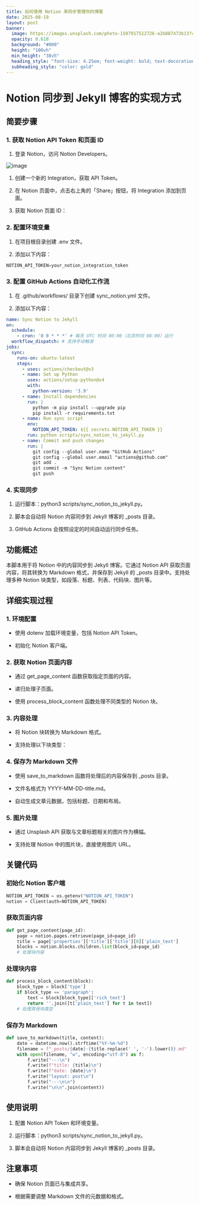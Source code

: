 ```yaml
---
title: 如何使用 Notion 来同步管理你的博客
date: 2025-08-19
layout: post
banner:
  image: https://images.unsplash.com/photo-1507917512726-a2b887473b13?crop=entropy&cs=tinysrgb&fit=max&fm=jpg&ixid=M3w2OTIwMzJ8MHwxfHJhbmRvbXx8fHx8fHx8fDE3NTU2MzUwMjV8&ixlib=rb-4.1.0&q=80&w=1080
  opacity: 0.618
  background: "#000"
  height: "100vh"
  min_height: "38vh"
  heading_style: "font-size: 4.25em; font-weight: bold; text-decoration: underline"
  subheading_style: "color: gold"
---
```


# Notion 同步到 Jekyll 博客的实现方式

## 简要步骤

### 1. 获取 Notion API Token 和页面 ID

1. 登录 Notion，访问 Notion Developers。

![image](https://prod-files-secure.s3.us-west-2.amazonaws.com/a7a0cc5a-89b9-4cda-8686-1fba0ca52f40/d19c1afe-dea5-4312-9333-786b0ba83054/image.png?X-Amz-Algorithm=AWS4-HMAC-SHA256&X-Amz-Content-Sha256=UNSIGNED-PAYLOAD&X-Amz-Credential=ASIAZI2LB466WWGUAHP2%2F20250819%2Fus-west-2%2Fs3%2Faws4_request&X-Amz-Date=20250819T202345Z&X-Amz-Expires=3600&X-Amz-Security-Token=IQoJb3JpZ2luX2VjEHoaCXVzLXdlc3QtMiJGMEQCIDOkIn4SLVm5CoTnuOExmmKPT%2BCyoWrXhEiB2tUngMiJAiBTzb30VaKOn9%2Bi9HO5fqsQ8pv3%2BcRU2IZ9Sjxa6EnXCyqIBAjD%2F%2F%2F%2F%2F%2F%2F%2F%2F%2F8BEAAaDDYzNzQyMzE4MzgwNSIMJeLSQ4YPcu3jW83cKtwD5dDtPh1Gpk42tsK9rL7vv3qxu2uVw7bm76WrcAy52OXVityPJhD6pFg2k3PKxvJ%2F2qX%2FvNhAjf5u8MJOGqycrzl4m%2F%2FuK%2Fzo%2Bad4qVPqixB62eM0MOVUkZZd2QYye6PkQEIC%2FQf11H7fo5%2BfBEsgHj3Xsl%2FYFHhTxpCcoUvROTx4DguPN1fEM8nGD7%2B9FoclMTbtUxWSsaa9vD1faRbklml2Vr%2BZyzwVPobxh9au6PFqp2NjQAQFqUqYqudM8SYi5XPBl%2BEnnfJ5ZdC420WEbZaS%2B7OcAhyUIomrKfm%2FpSuK1qdBuvXowbCDhZhrdRc02LFGiBlgQsx4eQSrOrtWlQr6hY78CHGF48SaaXAl0JOYAIct7xl3nLvgbEZM6atM9rXgYSWmqOALPsW3uMzveeRL%2B6wL%2FZmiC4Y6E9CWDULzf1QKGcom1P2N0aDC7n91n1rECNf1C8xxy48lwfIsrJuZ8ZbdTHgAi8ljfzK5F0wGNPfB6zY7uEaPHWDAMm0vNRB34bNM%2B%2FGUlk6yAT8TeCakeCEtGUwzgLuxaZvsNytzmzScSB65OWRzs6j9pVUCARNt4bPGHeucz2Zu8KtYbdqRbIPONyB%2BOYYTl2peclHWJRjjD5XeVKMQLB4w1%2B2SxQY6pgHpwCX16qWWsReYLgKpEMyT%2FJrDdUTy0SsGk2x7pVG7QLlGTj122FKkQAes06VEjtus17MXadhOUCVEFdRbkP%2Fds3nPisNZY7puwhcMD%2BTcX6ikC0IwzqYQ9tfGqU8W4pGOqS25Y2Nq2%2FrIiMpo9SnEGPe04j5bg6%2BFdUlaAevIwI2UhvEqxmJZwCkMP5a87fsPXS2ExY4LdzQmbrF7u5nfXNlT9mlQ&X-Amz-Signature=ae22face6516f170ae1f25c73e0159140615c796fa055d96afe9e3655dcccfbb&X-Amz-SignedHeaders=host&x-amz-checksum-mode=ENABLED&x-id=GetObject)

1. 创建一个新的 Integration，获取 API Token。

1. 在 Notion 页面中，点击右上角的「Share」按钮，将 Integration 添加到页面。

1. 获取 Notion 页面 ID：


### 2. 配置环境变量

1. 在项目根目录创建 .env 文件。

1. 添加以下内容：

```javascript
NOTION_API_TOKEN=your_notion_integration_token
```

### 3. 配置 GitHub Actions 自动化工作流

1. 在 .github/workflows/ 目录下创建 sync_notion.yml 文件。

1. 添加以下内容：

```yaml
name: Sync Notion to Jekyll
on:
  schedule:
    - cron: '0 0 * * *' # 每天 UTC 时间 00:00（北京时间 08:00）运行
  workflow_dispatch: # 支持手动触发
jobs:
  sync:
    runs-on: ubuntu-latest
    steps:
      - uses: actions/checkout@v3
      - name: Set up Python
        uses: actions/setup-python@v4
        with:
          python-version: '3.9'
      - name: Install dependencies
        run: |
          python -m pip install --upgrade pip
          pip install -r requirements.txt
      - name: Run sync script
        env:
          NOTION_API_TOKEN: ${{ secrets.NOTION_API_TOKEN }}
        run: python scripts/sync_notion_to_jekyll.py
      - name: Commit and push changes
        run: |
          git config --global user.name "GitHub Actions"
          git config --global user.email "actions@github.com"
          git add .
          git commit -m "Sync Notion content"
          git push
```

### 4. 实现同步

1. 运行脚本：python3 scripts/sync_notion_to_jekyll.py。

1. 脚本会自动将 Notion 内容同步到 Jekyll 博客的 _posts 目录。

1. GitHub Actions 会按照设定的时间自动运行同步任务。

## 功能概述

本脚本用于将 Notion 中的内容同步到 Jekyll 博客。它通过 Notion API 获取页面内容，将其转换为 Markdown 格式，并保存到 Jekyll 的 _posts 目录中。支持处理多种 Notion 块类型，如段落、标题、列表、代码块、图片等。

## 详细实现过程

### 1. 环境配置

- 使用 dotenv 加载环境变量，包括 Notion API Token。

- 初始化 Notion 客户端。

### 2. 获取 Notion 页面内容

- 通过 get_page_content 函数获取指定页面的内容。

- 递归处理子页面。

- 使用 process_block_content 函数处理不同类型的 Notion 块。

### 3. 内容处理

- 将 Notion 块转换为 Markdown 格式。

- 支持处理以下块类型：


### 4. 保存为 Markdown 文件

- 使用 save_to_markdown 函数将处理后的内容保存到 _posts 目录。

- 文件名格式为 YYYY-MM-DD-title.md。

- 自动生成文章元数据，包括标题、日期和布局。

### 5. 图片处理

- 通过 Unsplash API 获取与文章标题相关的图片作为横幅。

- 支持处理 Notion 中的图片块，直接使用图片 URL。

## 关键代码

### 初始化 Notion 客户端

```python
NOTION_API_TOKEN = os.getenv("NOTION_API_TOKEN")
notion = Client(auth=NOTION_API_TOKEN)
```

### 获取页面内容

```python
def get_page_content(page_id):
    page = notion.pages.retrieve(page_id=page_id)
    title = page['properties']['title']['title'][0]['plain_text']
    blocks = notion.blocks.children.list(block_id=page_id)
    # 处理块内容
```

### 处理块内容

```python
def process_block_content(block):
    block_type = block['type']
    if block_type == 'paragraph':
        text = block[block_type]['rich_text']
        return ''.join([t['plain_text'] for t in text])
    # 处理其他块类型
```

### 保存为 Markdown

```python
def save_to_markdown(title, content):
    date = datetime.now().strftime("%Y-%m-%d")
    filename = f"_posts/{date}-{title.replace(' ', '-').lower()}.md"
    with open(filename, "w", encoding="utf-8") as f:
        f.write("---\n")
        f.write(f"title: {title}\n")
        f.write(f"date: {date}\n")
        f.write("layout: post\n")
        f.write("---\n\n")
        f.write("\n\n".join(content))
```

## 使用说明

1. 配置 Notion API Token 和环境变量。

1. 运行脚本：python3 scripts/sync_notion_to_jekyll.py。

1. 脚本会自动将 Notion 内容同步到 Jekyll 博客的 _posts 目录。

## 注意事项

- 确保 Notion 页面已与集成共享。

- 根据需要调整 Markdown 文件的元数据和格式。